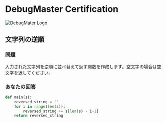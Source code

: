 # DebugMaster Certification
![DebugMater Logo](https://github-production-user-asset-6210df.s3.amazonaws.com/101240248/423011600-a72362aa-1892-4c1c-9822-8988580f80ca.png?X-Amz-Algorithm=AWS4-HMAC-SHA256&X-Amz-Credential=AKIAVCODYLSA53PQK4ZA%2F20250315%2Fus-east-1%2Fs3%2Faws4_request&X-Amz-Date=20250315T025149Z&X-Amz-Expires=300&X-Amz-Signature=a92e83cad5bcac874339e209ca52b754833b4410b3e713f241e5a5bc23dc6d1b&X-Amz-SignedHeaders=host)
## 文字列の逆順
### 問題
入力された文字列を逆順に並べ替えて返す関数を作成します。空文字の場合は空文字を返してください。
### あなたの回答
```python
def main(s):
    reversed_string = ''
    for i in range(len(s)):
        reversed_string += s[len(s) - i-1]
    return reversed_string
```